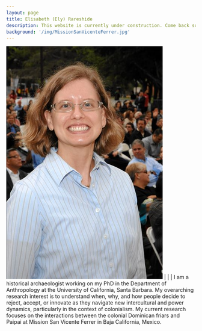 ```yaml
---
layout: page
title: Elisabeth (Ely) Rareshide
description: This website is currently under construction. Come back soon for updates.
background: '/img/MissionSanVicenteFerrer.jpg'
---
```


![Ely Rareshide](/img/ER.jpg) | | | I am a historical archaeologist working on my PhD in the Department of Anthropology at the University of California, Santa Barbara. My overarching research interest is to understand when, why, and how people decide to reject, accept, or innovate as they navigate new intercultural and power dynamics, particularly in the context of colonialism. My current research focuses on the interactions between the colonial Dominican friars and Paipai at Mission San Vicente Ferrer in Baja California, Mexico.
